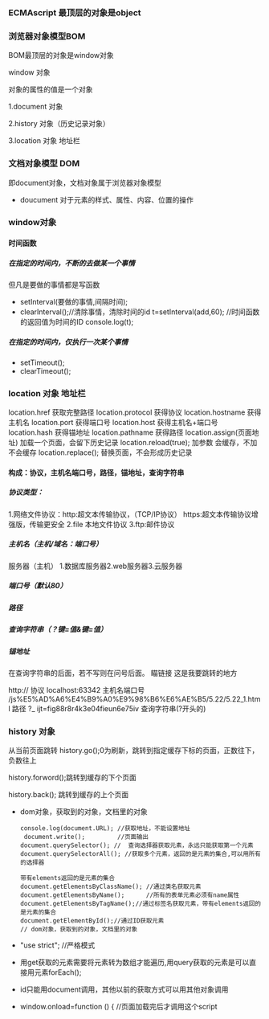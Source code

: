 
### ECMAscript 最顶层的对象是object
### 浏览器对象模型BOM

BOM最顶层的对象是window对象

window 对象

对象的属性的值是一个对象  

1.document 对象

2.history  对象（历史记录对象）

3.location 对象  地址栏
### 文档对象模型 DOM
即document对象，文档对象属于浏览器对象模型
*  doucument 对于元素的样式、属性、内容、位置的操作

### window对象
#### 时间函数

##### 在指定的时间内，不断的去做某一个事情
 但凡是要做的事情都是写函数
 * setInterval(要做的事情,间隔时间);
 * clearInterval();//清除事情，清除时间的id
       t=setInterval(add,60); //时间函数的返回值为时间的ID
       console.log(t);

##### 在指定的时间内，仅执行一次某个事情
 * setTimeout();
 * clearTimeout();
### location 对象  地址栏
location.href  获取完整路径
location.protocol  获得协议
location.hostname  获得主机名
location.port      获得端口号
location.host     获得主机名+端口号
location.hash    获得锚地址
location.pathname  获得路径
location.assign(页面地址)  加载一个页面，会留下历史记录
location.reload(true);    加参数 会缓存，不加不会缓存
location.replace();       替换页面，不会形成历史记录

#### 构成：协议，主机名端口号，路径，锚地址，查询字符串
##### 协议类型：
1.网络文件协议：http:超文本传输协议，（TCP/IP协议）
https:超文本传输协议增强版，传输更安全
2.file 本地文件协议
3.ftp:邮件协议
##### 主机名（主机/域名：端口号）
服务器（主机）
1.数据库服务器2.web服务器3.云服务器
##### 端口号（默认80）
##### 路径
##### 查询字符串（？键=值&键=值）
##### 锚地址
在查询字符串的后面，若不写则在问号后面。
<a name="#span">瞄链接</a>
<span class="span">这是我要跳转的地方</span>

http://  协议
localhost:63342   主机名端口号
/js%E5%AD%A6%E4%B9%A0%E9%98%B6%E6%AE%B5/5.22/5.22_1.html 路径
?_ ijt=fig88r8r4k3e04fieun6e75iv  查询字符串(?开头的)

### history  对象
从当前页面跳转
history.go();0为刷新，跳转到指定缓存下标的页面，正数往下，负数往上

history.forword();跳转到缓存的下个页面

history.back(); 跳转到缓存的上个页面

* dom对象，获取到的对象，文档里的对象

      console.log(document.URL); //获取地址，不能设置地址
       document.write();         //页面输出
      document.querySelector(); //  查询选择器获取元素，永远只能获取第一个元素
      document.querySelectorAll(); //获取多个元素，返回的是元素的集合,可以用所有的选择器

      带有elements返回的是元素的集合
      document.getElementsByClassName(); //通过类名获取元素
      document.getElementsByName();      //所有的表单元素必须有name属性
      document.getElementsByTagName();//通过标签名获取元素，带有elements返回的是元素的集合
      document.getElementById();//通过ID获取元素
      // dom对象，获取到的对象，文档里的对象

* "use strict";  //严格模式
* 用get获取的元素需要将元素转为数组才能遍历,用query获取的元素是可以直接用元素forEach();
* id只能用document调用，其他以前的获取方式可以用其他对象调用
*  window.onload=function () {  //页面加载完后才调用这个script
